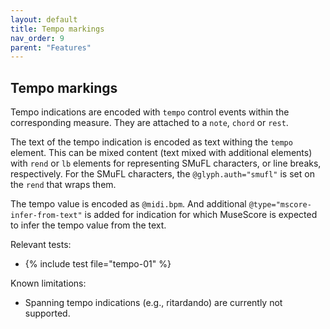 ```yaml
---
layout: default
title: Tempo markings
nav_order: 9
parent: "Features"
---
```


## Tempo markings

Tempo indications are encoded with `tempo` control events within the corresponding measure. They are attached to a `note`, `chord` or `rest`.

The text of the tempo indication is encoded as text withing the `tempo` element. This can be mixed content (text mixed with additional elements) with `rend` or `lb` elements for representing SMuFL characters, or line breaks, respectively. For the SMuFL characters, the `@glyph.auth="smufl"` is set on the `rend` that wraps them.

The tempo value is encoded as `@midi.bpm`. And additional `@type="mscore-infer-from-text"` is added for indication for which MuseScore is expected to infer the tempo value from the text.

Relevant tests:
* {% include test file="tempo-01" %}

Known limitations:
* Spanning tempo indications (e.g., ritardando) are currently not supported.